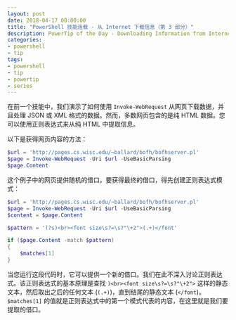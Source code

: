 ```yaml
---
layout: post
date: 2018-04-17 00:00:00
title: "PowerShell 技能连载 - 从 Internet 下载信息（第 3 部分）"
description: PowerTip of the Day - Downloading Information from Internet (Part 3)
categories:
- powershell
- tip
tags:
- powershell
- tip
- powertip
- series
---
```

在前一个技能中，我们演示了如何使用 `Invoke-WebRequest` 从网页下载数据，并且处理 JSON 或 XML 格式的数据。然而，多数网页包含的是纯 HTML 数据。您可以使用正则表达式来从纯 HTML 中提取信息。

以下是获得网页内容的方法：

```powershell
$url = 'http://pages.cs.wisc.edu/~ballard/bofh/bofhserver.pl'
$page = Invoke-WebRequest -Uri $url -UseBasicParsing
$page.Content
```

这个例子中的网页提供随机的借口。要获得最终的借口，得先创建正则表达式模式：

```powershell
$url = 'http://pages.cs.wisc.edu/~ballard/bofh/bofhserver.pl'
$page = Invoke-WebRequest -Uri $url -UseBasicParsing
$content = $page.Content

$pattern = '(?s)<br><font size\s?=\s?"\+2">(.+)</font'

if ($page.Content -match $pattern)
{
    $matches[1]
}
```

当您运行这段代码时，它可以提供一个新的借口。我们在此不深入讨论正则表达式。该正则表达式的基本原理是查找 `)<br><font size\s?=\s?"\+2">` 这样的静态文本，然后取出之后的任何文本 (`(.+)`)，直到结尾的静态文本 (`</font`)。`$matches[1]` 的值就是正则表达式中的第一个模式代表的内容，在这里就是我们要提取的借口。

<!--本文国际来源：[Downloading Information from Internet (Part 3)](http://community.idera.com/powershell/powertips/b/tips/posts/downloading-information-from-internet-part-3)-->
